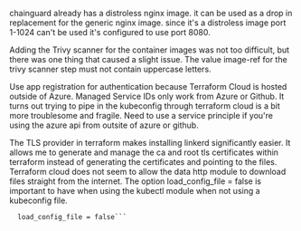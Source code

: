chainguard already has a distroless nginx image.
it can be used as a drop in replacement for the generic nginx image.
since it's a distroless image port 1-1024 can't be used it's configured to use port 8080.

Adding the Trivy scanner for the container images was not too difficult, but there was one thing that caused a slight issue. The value image-ref for the trivy scanner step must not contain uppercase letters.

Use app registration for authentication because Terraform Cloud is hosted outside of Azure.
Managed Service IDs only work from Azure or Github.
It turns out trying to pipe in the kubeconfig through terraform cloud is a bit more troublesome and fragile.
Need to use a service principle if you're using the azure api from outsite of azure or github.

The TLS provider in terraform makes installing linkerd significantly easier. It allows me to generate and manage the ca and root tls certificates within terraform instead of generating the certificates and pointing to the files.
Terraform cloud does not seem to allow the data http module to download files straight from the internet.
The option load_config_file = false is important to have when using the kubectl module when not using a kubeconfig file.

```provider "kubectl" {
  load_config_file = false```